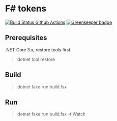 # F# tokens

[![Build Status Github Actions](https://github.com/nojaf/fsharp-tokens/workflows/Build%20master/badge.svg)](https://github.com/nojaf/fsharp-tokens/actions)
[![Greenkeeper badge](https://badges.greenkeeper.io/nojaf/fsharp-tokens.svg)](https://greenkeeper.io/)

## Prerequisites

.NET Core 3.x, restore tools first

> dotnet tool restore

## Build

> dotnet fake run build.fsx

## Run

> dotnet fake run build.fsx -t Watch